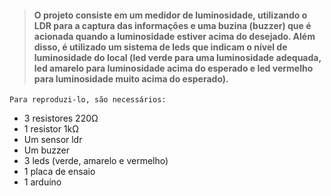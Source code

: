 > #### O projeto consiste em um medidor de luminosidade, utilizando o LDR para a captura das informações e uma buzina (buzzer) que é acionada quando a luminosidade estiver acima do desejado. Além disso, é utilizado um sistema de leds que indicam o nível de luminosidade do local (led verde para uma luminosidade adequada, led amarelo para luminosidade acima do esperado e led vermelho para luminosidade muito acima do esperado).

	Para reproduzi-lo, são necessários:
<ul>
<li> 3 resistores 220Ω </li>
<li> 1 resistor 1kΩ </li>
<li> Um sensor ldr </li>
<li> Um buzzer </li>
<li> 3 leds (verde, amarelo e vermelho) </li>
<li> 1 placa de ensaio </li>
<li>1 arduíno </li>
</ul>
